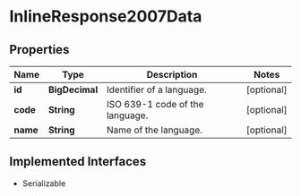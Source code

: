 

# InlineResponse2007Data


## Properties

Name | Type | Description | Notes
------------ | ------------- | ------------- | -------------
**id** | **BigDecimal** | Identifier of a language. |  [optional]
**code** | **String** | ISO 639-1 code of the language. |  [optional]
**name** | **String** | Name of the language. |  [optional]


## Implemented Interfaces

* Serializable


